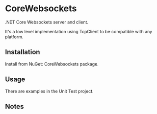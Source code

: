 # CoreWebsockets

.NET Core Websockets server and client.

It's a low level implementation using TcpClient to be compatible with any platform.

## Installation

Install from NuGet: CoreWebsockets package.

## Usage

There are examples in the Unit Test project.

## Notes
